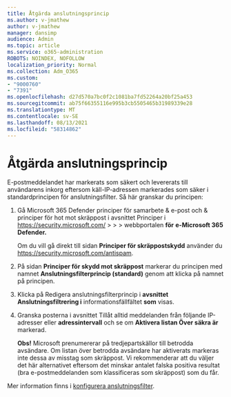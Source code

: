 ```yaml
---
title: Åtgärda anslutningsprincip
ms.author: v-jmathew
author: v-jmathew
manager: dansimp
audience: Admin
ms.topic: article
ms.service: o365-administration
ROBOTS: NOINDEX, NOFOLLOW
localization_priority: Normal
ms.collection: Adm_O365
ms.custom:
- "9000760"
- "7391"
ms.openlocfilehash: d27d570a7bc0f2c1081ba7fd52264a20bf25a453
ms.sourcegitcommit: ab75f66355116e995b3cb5505465b31989339e28
ms.translationtype: MT
ms.contentlocale: sv-SE
ms.lasthandoff: 08/13/2021
ms.locfileid: "58314862"
---
```

# <a name="fix-connection-policy"></a>Åtgärda anslutningsprincip

E-postmeddelandet har markerats som säkert och levererats till användarens inkorg eftersom käll-IP-adressen markerades som säker i standardprincipen för anslutningsfilter. Så här granskar du principen:

1. Gå Microsoft 365 Defender principer för samarbete & e-post och & principer för hot mot skräppost i avsnittet Principer i <https://security.microsoft.com/>  \>  \>  \> webbportalen **för** **e-Microsoft 365 Defender.**

   Om du vill gå direkt till sidan **Principer för skräppostskydd** använder du <https://security.microsoft.com/antispam>.

2. På sidan **Principer för skydd mot skräppost** markerar du principen med namnet **Anslutningsfilterprincip (standard)** genom att klicka på namnet på principen.

3. Klicka på Redigera anslutningsfilterprincip i **avsnittet Anslutningsfiltrering i** informationsfällfältet **som** visas.

4. Granska posterna i avsnittet Tillåt alltid meddelanden från följande IP-adresser eller **adressintervall** och se om **Aktivera listan Över säkra är** markerad.

   **Obs!** Microsoft prenumererar på tredjepartskällor till betrodda avsändare. Om listan över betrodda avsändare har aktiverats markeras inte dessa av misstag som skräppost. Vi rekommenderar att du väljer det här alternativet eftersom det minskar antalet falska positiva resultat (bra e-postmeddelanden som klassificeras som skräppost) som du får.

Mer information finns i [konfigurera anslutningsfilter](https://docs.microsoft.com/microsoft-365/security/office-365-security/configure-the-connection-filter-policy).

